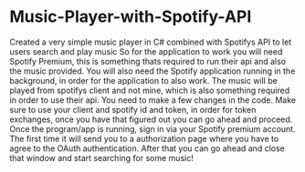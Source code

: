 # Music-Player-with-Spotify-API
Created a very simple music player in C# combined with Spotifys API to let users search and play music
So for the application to work you will need Spotify Premium, this is something thats required to run their api and also the music provided.
You will also need the Spotify application running in the background, in order for the application to also work.
The music will be played from spotifys client and not mine, which is also something required in order to use their api.
You need to make a few changes in the code.
Make sure to use your client and spotify id and token, in order for token exchanges, once you have that figured out you can go ahead and proceed.
Once the program/app is running, sign in via your Spotify premium account. The first time it will send you to a authorization page where you have to agree to the OAuth authentication. After that you can go ahead and close that window and start searching for some music!
